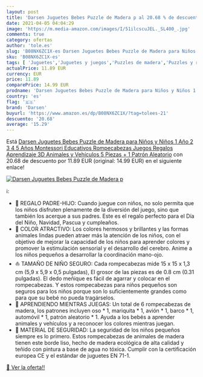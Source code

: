 ```yaml
---
layout: post
title: 'Darsen Juguetes Bebes Puzzle de Madera p al 20.68 % de descuento'
date: 2021-04-05 04:04:29
image: 'https://m.media-amazon.com/images/I/51ilcscuJEL._SL400_.jpg'
comments: true
category: ofertas
author: 'tole.es'
slug: 'B08NX6ZC1X-es Darsen Juguetes Bebes Puzzle de Madera para Niños y Niños...'
sku: 'B08NX6ZC1X-es'
tags: [ 'Juguetes','Juguetes y juegos','Puzzles de madera','Puzzles y rompecabezas','darsen','juguetes','puzzle','rompecabezas', ]
actualPrice: 11.89 EUR
currency: EUR
price: 11.89
comparePrice: 14.99 EUR
prodname: 'Darsen Juguetes Bebes Puzzle de Madera para Niños y Niños 1 Año 2 3 4 5 Años Montessori Educativos Rompecabezas Juegos Regalos Aprendizaje 3D Animales y Vehículos 5 Piezas + 1 Patrón Aleatorio'
country: 'es'
flag: '🇪🇸'
brand: 'Darsen'
buyurl: 'https://www.amazon.es/dp/B08NX6ZC1X/?tag=tolees-21'
descuento: '20.68'
average: '15.29'
---
```


Está [Darsen Juguetes Bebes Puzzle de Madera para Niños y Niños 1 Año 2 3 4 5 Años Montessori Educativos Rompecabezas Juegos Regalos Aprendizaje 3D Animales y Vehículos 5 Piezas + 1 Patrón Aleatorio](https://www.amazon.es/dp/B08NX6ZC1X/?tag=tolees-21) con 20.68 de descuento por 11.89 EUR (original: 14.99 EUR) en el siguiente enlace!

[![Darsen Juguetes Bebes Puzzle de Madera p](https://m.media-amazon.com/images/I/51ilcscuJEL._SL400_.jpg)](https://www.amazon.es/dp/B08NX6ZC1X/?tag=tolees-21)

ℹ️:

- 🎁 REGALO PADRE-HIJO: Cuando juegue con niños, no solo permita que los niños disfruten plenamente de la diversión del juego, sino que también los acerque a sus padres. Este es el regalo perfecto para el Día del Niño, Navidad, Pascua y cumpleaños.
- 🚗 COLOR ATRACTIVO: Los colores hermosos y brillantes y las formas animales lindas pueden atraer más la atención de los niños, con el objetivo de mejorar la capacidad de los niños para aprender colores y promover la estimulación sensorial y el desarrollo del cerebro. Anime a los niños pequeños a desarrollar la coordinación mano-ojo.
- ⛵ TAMAÑO DE NIÑO SEGURO: Cada rompecabezas mide 15 x 15 x 1,3 cm (5,9 x 5,9 x 0,5 pulgadas), El grosor de las piezas es de 0.8 cm (0.31 pulgadas). El dedo meñique es fácil de agarrar y colocar en el rompecabezas. Y estos rompecabezas para niños pequeños son seguros para los niños porque son lo suficientemente grandes como para que su bebé no pueda tragárselos.
- 🐻 APRENDIENDO MIENTRAS JUEGAS: Un total de 6 rompecabezas de madera, los patrones incluyen oso * 1, mariquita * 1, avión * 1, barco * 1, automóvil * 1, patrón aleatorio * 1. Ayuda a los bebés a aprender animales y vehículos y a reconocer los colores mientras juegan.
- 🐞 MATERIAL DE SEGURIDAD: La seguridad de los niños pequeños siempre es lo primero. Estos rompecabezas de animales de madera tienen este borde liso, hecho de madera ecológica de alta calidad y teñido con pintura a base de agua no tóxica. Cumplir con la certificación europea CE y el estándar de juguetes EN 71-1.

[🛒 Ver la oferta!!](https://www.amazon.es/dp/B08NX6ZC1X/?tag=tolees-21)
